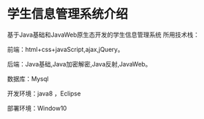 # 学生信息管理系统介绍
基于Java基础和JavaWeb原生态开发的学生信息管理系统 所用技术栈：

前端：html+css+javaScript,ajax,jQuery。

后端：Java基础,Java加密解密,Java反射,JavaWeb。

数据库：Mysql

开发环境：java8 ，Eclipse

部署环境：Window10
